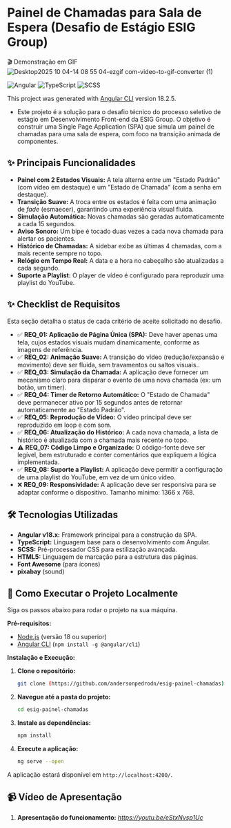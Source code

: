 # Painel de Chamadas para Sala de Espera (Desafio de Estágio ESIG Group)

<!-- <img width="1897" height="895" alt="Captura de tela 2025-10-03 211552" src="https://github.com/user-attachments/assets/a9054529-1405-46b9-8abc-60df5e1f0376" /> -->
🎬 Demonstração em GIF
![Desktop2025 10 04-14 08 55 04-ezgif com-video-to-gif-converter (1)](https://github.com/user-attachments/assets/c6835044-eb20-444a-8740-6f332d88a98e)


![Angular](https://img.shields.io/badge/Angular-DD0031?style=for-the-badge&logo=angular&logoColor=white)
![TypeScript](https://img.shields.io/badge/TypeScript-007ACC?style=for-the-badge&logo=typescript&logoColor=white)
![SCSS](https://img.shields.io/badge/SCSS-CC6699?style=for-the-badge&logo=sass&logoColor=white)

This project was generated with [Angular CLI](https://github.com/angular/angular-cli) version 18.2.5.

- Este projeto é a solução para o desafio técnico do processo seletivo de estágio em Desenvolvimento Front-end da ESIG Group. O objetivo é construir uma Single Page Application (SPA) que simula um painel de chamadas para uma sala de espera, com foco na transição animada de componentes.

## ✨ Principais Funcionalidades

* **Painel com 2 Estados Visuais:** A tela alterna entre um "Estado Padrão" (com vídeo em destaque) e um "Estado de Chamada" (com a senha em destaque).
* **Transição Suave:** A troca entre os estados é feita com uma animação de *fade* (esmaecer), garantindo uma experiência visual fluida.
* **Simulação Automática:** Novas chamadas são geradas automaticamente a cada 15 segundos.
* **Aviso Sonoro:** Um bipe é tocado duas vezes a cada nova chamada para alertar os pacientes.
* **Histórico de Chamadas:** A sidebar exibe as últimas 4 chamadas, com a mais recente sempre no topo.
* **Relógio em Tempo Real:** A data e a hora no cabeçalho são atualizadas a cada segundo.
* **Suporte a Playlist:** O player de vídeo é configurado para reproduzir uma playlist do YouTube.

## ✨ Checklist de Requisitos

Esta seção detalha o status de cada critério de aceite solicitado no desafio.

* ✅ **REQ_01: Aplicação de Página Única (SPA):** Deve haver apenas uma tela, cujos estados visuais
mudam dinamicamente, conforme as imagens de
referência.
* ✅ **REQ_02: Animação Suave:** A transição do vídeo (redução/expansão e movimento)
deve ser fluida, sem travamentos ou saltos visuais..
* ✅ **REQ_03: Simulação da Chamada:** A aplicação deve fornecer um mecanismo claro para
disparar o evento de uma nova chamada (ex: um botão,
um timer).
* ✅ **REQ_04: Timer de Retorno Automático:** O "Estado de Chamada" deve permanecer ativo por 15
segundos antes de retornar automaticamente ao "Estado
Padrão".
* ✅ **REQ_05: Reprodução de Vídeo:** O vídeo principal deve ser reproduzido em loop e com
som.
* ✅ **REQ_06: Atualização do Histórico:** A cada nova chamada, a lista de histórico é atualizada com a chamada mais recente no topo.
* ⚠️ **REQ_07: Código Limpo e Organizado:** O código-fonte deve ser legível, bem estruturado e conter
comentários que expliquem a lógica implementada.
* ✅ **REQ_08: Suporte a Playlist:** A aplicação deve permitir a configuração de uma playlist
do YouTube, em vez de um único vídeo.
* ❌ **REQ_09: Responsividade:** A aplicação deve ser responsiva para se adaptar
conforme o dispositivo. Tamanho mínimo: 1366 x 768.

## 🛠️ Tecnologias Utilizadas

* **Angular v18.x:** Framework principal para a construção da SPA.
* **TypeScript:** Linguagem base para o desenvolvimento com Angular.
* **SCSS:** Pré-processador CSS para estilização avançada.
* **HTML5:** Linguagem de marcação para a estrutura das páginas.
* **Font Awesome** (para ícones)
* **pixabay** (sound)


## 🚀 Como Executar o Projeto Localmente

Siga os passos abaixo para rodar o projeto na sua máquina.

**Pré-requisitos:**
* [Node.js](https://nodejs.org/) (versão 18 ou superior)
* [Angular CLI](https://angular.dev/cli) (`npm install -g @angular/cli`)

**Instalação e Execução:**

1.  **Clone o repositório:**
    ```bash
    git clone (https://github.com/andersonpedrodn/esig-painel-chamadas)
    ```

2.  **Navegue até a pasta do projeto:**
    ```bash
    cd esig-painel-chamadas
    ```

3.  **Instale as dependências:**
    ```bash
    npm install
    ```

4.  **Execute a aplicação:**
    ```bash
    ng serve --open
    ```

A aplicação estará disponível em `http://localhost:4200/`.


## 📹 Vídeo de Apresentação 

1. **Apresentação do funcionamento:**
*https://youtu.be/eStxNvsp1Uc*

